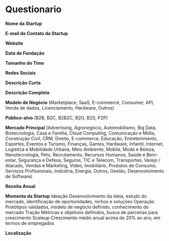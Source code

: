 # Questionario
**Nome da Startup**

**E-mail de Contato da Startup**

**Website**

**Data de Fundação**

**Tamanho do Time**

**Redes Sociais**

**Descrição Curta**

**Descrição Completa**

**Modelo de Negócio** (Marketplace, SaaS, E-commerce, Consumer, API, Venda de dados, Licenciamento, Hardware, Outros)

**Público-alvo** (B2B, B2C, B2B2C, B2G, B2S, P2P)

**Mercado Principal** (Advertising, Agronegócio, Automobilismo, Big Data, Biotecnologia, Casa e Família, Cloud Computing, Comunicação e Mídia, Construção Civil, CRM, Direito, E-commerce, Educação, Entretenimento, Esportes, Eventos e Turismo, Finanças, Games, Hardware, Infantil, Internet, Logística e Mobilidade Urbana, Meio Ambiente, Mobile, Moda e Beleza, Nanotecnologia, Pets, Recrutamento, Recursos Humanos, Saúde e Bem-estar, Segurança e Defesa, Seguros, TIC e Telecom, Transportes, Varejo / Atacado, Vendas e Marketing, Video, Imobiliário, Produtos de Consumo, Serviços Profissionais, Indústria, Energia, Outros, Gestão, Desenvolvimento de Software)

**Receita Anual**

**Momento da Startup**
    Ideação
    Desenvolvimento da ideia, estudo do mercado, identificação de oportunidades, nichos e soluções
    Operação
    Protótipos validados, modelo de negócio definido, conhecimento do mercado
    Tração
    Métricas e objetivos definidos, busca de parceiras para crescimento
    Scaleup
    Crescimento médio anual acima de 20% ao ano, em termos de empregados
    
**Localização**
